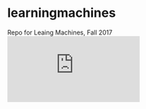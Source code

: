 # learningmachines

Repo for Leaing Machines, Fall 2017
![Class website](http://www.patrickhebron.com/learning-machines/index.html)
